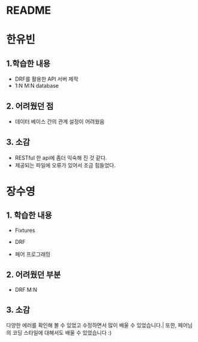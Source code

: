 # README



# 한유빈

## 1.학습한 내용

- DRF를 활용한 API 서버 제작
- 1:N M:N database

## 2. 어려웠던 점

- 데이터 베이스 간의 관계 설정이 어려웠음

## 3. 소감

- RESTful 한 api에 좀더 익숙해 진 것 같다.
- 제공되는 파일에 오류가 있어서 조금 힘들었다.

# 장수영



## 1. 학습한 내용

- Fixtures

- DRF

- 페어 프로그래밍

  

## 2. 어려웠던 부분

- DRF M:N

  


## 3. 소감

다양한 에러를 확인해 볼 수 있었고 수정하면서 많이 배울 수 있었습니다.|
또한, 페어님의 코딩 스타일에 대해서도 배울 수 있었습니다 :)